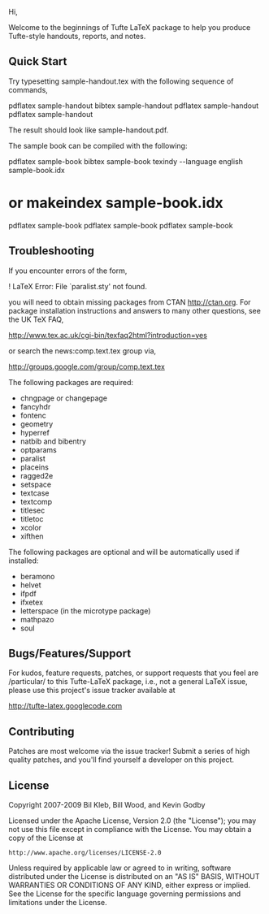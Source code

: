 Hi,

Welcome to the beginnings of Tufte LaTeX package to help you
produce Tufte-style handouts, reports, and notes.

Quick Start
-----------

Try typesetting sample-handout.tex with the following sequence
of commands,

 pdflatex sample-handout
 bibtex   sample-handout
 pdflatex sample-handout
 pdflatex sample-handout

The result should look like sample-handout.pdf.

The sample book can be compiled with the following:

 pdflatex sample-book
 bibtex sample-book
 texindy --language english sample-book.idx
 # or makeindex sample-book.idx
 pdflatex sample-book
 pdflatex sample-book
 pdflatex sample-book


Troubleshooting
-----------------

If you encounter errors of the form,

 ! LaTeX Error: File `paralist.sty' not found.

you will need to obtain missing packages from CTAN <http://ctan.org>.
For package installation instructions and answers to many other
questions, see the UK TeX FAQ,

 http://www.tex.ac.uk/cgi-bin/texfaq2html?introduction=yes

or search the news:comp.text.tex group via,

 http://groups.google.com/group/comp.text.tex

The following packages are required:

 * chngpage or changepage
 * fancyhdr
 * fontenc
 * geometry
 * hyperref
 * natbib and bibentry
 * optparams
 * paralist
 * placeins
 * ragged2e
 * setspace
 * textcase
 * textcomp
 * titlesec
 * titletoc
 * xcolor
 * xifthen

The following packages are optional and will be automatically used if installed:

 * beramono
 * helvet
 * ifpdf
 * ifxetex
 * letterspace (in the microtype package)
 * mathpazo
 * soul

Bugs/Features/Support
----------------------

For kudos, feature requests, patches, or support requests that you
feel are /particular/ to this Tufte-LaTeX package, i.e., not a general
LaTeX issue, please use this project's issue tracker available at

 http://tufte-latex.googlecode.com

Contributing
---------------

Patches are most welcome via the issue tracker!  Submit a series of
high quality patches, and you'll find yourself a developer on this project.

License
------------

Copyright 2007-2009 Bil Kleb, Bill Wood, and Kevin Godby

Licensed under the Apache License, Version 2.0 (the "License");
you may not use this file except in compliance with the License.
You may obtain a copy of the License at

    http://www.apache.org/licenses/LICENSE-2.0

Unless required by applicable law or agreed to in writing, software
distributed under the License is distributed on an "AS IS" BASIS,
WITHOUT WARRANTIES OR CONDITIONS OF ANY KIND, either express or implied.
See the License for the specific language governing permissions and
limitations under the License.
